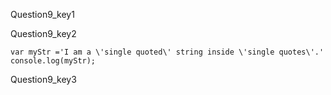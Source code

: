 Question9_key1


Question9_key2

 
```solution
var myStr ='I am a \'single quoted\' string inside \'single quotes\'.'
console.log(myStr);
```

Question9_key3